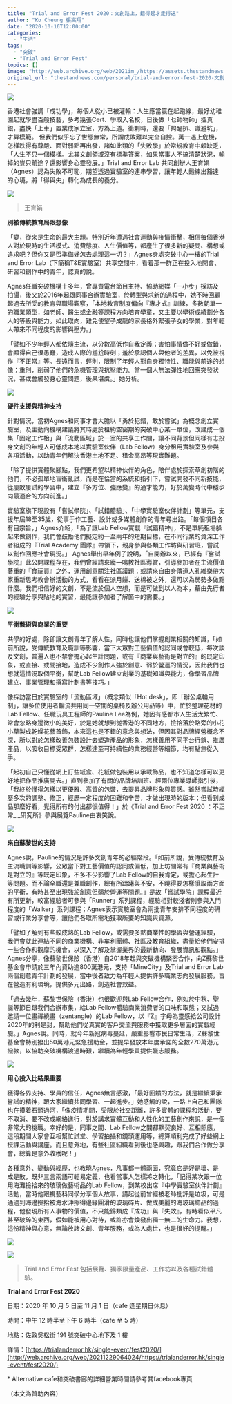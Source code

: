 ```yaml
---
title: "Trial and Error Fest 2020：文創路上，錯得起才走得遠"
author: "Ko Cheung 張高翔"
date: "2020-10-16T12:00:00"
categories:
  - "生活"
tags:
  - "突破"
  - "Trial and Error Fest"
topics: []
image: "http://web.archive.org/web/2021im_/https://assets.thestandnews.com/media/photos/te-04_cvBvR_2fOsl3o.png"
original_url: "thestandnews.com/personal/trial-and-error-fest-2020-文創路上-錯得起才走得遠"
---
```

![](http://web.archive.org/web/2021im_/https://assets.thestandnews.com/media/photos/te-04_cvBvR_2fOsl3o.png)

香港社會強調「成功學」，每個人從小已被灌輸：人生應當贏在起跑線，最好幼稚園起就學盡百般技藝，多考幾張Cert、爭取入名校，日後做「乜師物師」搵真銀，盡快「上車」置業成家立室，方為上道。衝刺時，還要「夠醒扒、識避坑」，才算模範。 但我們似乎忘了世態無常，所謂成敗難以完全自控。萬一遇上危機，怎樣跌得有尊嚴、面對弱點再出發，諸如此類的「失敗學」於常規教育中頗缺乏，「人生不只一個模樣。尤其文創領域沒有標準答案，如果當事人不搞清楚狀況，輸掉的豈只前途？還影響身心靈發展。」Trial and Error Lab 共同創辦人王育娟（Agnes）認為失敗不可恥，期望透過實驗室的連串學習，讓年輕人鍛練出豁達的心境，將「得與失」轉化為成長的養分。

![](http://web.archive.org/web/2021im_/https://assets.thestandnews.com/media/photos/120741173_10164816166470019_8129270445039027961_o_YgvbX_RbIQOmf.jpg)
> 王育娟

**別被傳統教育局限想像**

「變，從來是生命的最大主題。特別近年遭遇社會運動與疫情衝擊，相信每個香港人對於現時的生活模式、消費態度、人生價值等，都產生了很多新的疑問、構想或追求吧？但你又是否準備好怎去處理這一切？」Agnes身處突破中心一樓的Trial and Error Lab（下簡稱T&E實驗室）共享空間中，看着那一群正在投入地開會、研習和創作中的青年，認真的說。

Agnes任職突破機構十多年，曾專責電台節目主持、協助網媒「一小步」採訪及拍攝，後又於2016年起跟同事合辦實驗室，於轉型與求新的過程中，她不時回顧起過去所受的教育與職場觀察，「本地教育制度偏向『專才式』訓練，多數朝單一的職業類型，如老師、醫生或金融等課程方向培育學童，又主要以學術成績劃分各人的等級與能力。如此取向，難免使望子成龍的家長格外緊張子女的學業，對年輕人帶來不同程度的影響與壓力。」

「譬如不少年輕人都依隨主流，以分數高低作自我定義；害怕事情做不好或做錯，會顯得自己很愚蠢，造成人際的尷尬時刻；羞於承認個人與他者的差異，以免被視作『不正常』等。長遠而言，輕則，限制了年輕人對自身獨特性、職能與前途的想像；重則，削弱了他們的危機管理與抗壓能力。當一個人無法彈性地回應突發狀況，甚或會觸發身心靈問題，後果堪虞。」她分析。

![](http://web.archive.org/web/2021im_/https://assets.thestandnews.com/media/photos/120593739_10164816099065019_1374327635977576605_o_pCRA7_z12pDuZ.jpg)

**硬件支援與精神支持**

針對情況，當初Agnes和同事才會大膽以「勇於犯錯，敢於嘗試」為概念創立實驗室，及主動向機構建議將其時處於租約空窗期的突破中心某一單位，改建成一個集「固定工作枱」與「流動區域」於一室的共享工作間，讓不同背景但同樣有志投身文創的年輕人可低成本地以實驗室伙伴（Lab Fellow）身分租用實驗室及參與各項活動，以助青年們解決香港土地不足、租金高昂等現實難題。

「除了提供實體聚腳點，我們更希望以精神伙伴的角色，陪伴處於探索草創初階的他們，不必孤單地盲衝亂試，而是在恰當的系統和指引下，嘗試開發不同新技能，從屢敗屢試的學習中，建立『多方位、強應變』的通才能力，好於萬變時代中穩步向最適合的方向前進。」

實驗室旗下現設有「嘗試學院」、「試錯體驗」、「中學實驗室伙伴計劃」等單元，支援年屆18至35歲，從事手作工藝、設計或多媒體創作的青年尋出路。「每個項目各有目宗旨，」Agnes介紹，「為了讓Lab Fellow實戰『試錯精神』，不是單純租場躲起來做創作，我們會鼓勵他們擬定約一至兩年的短期目標，在不同行業的資深工作者組成的『Trial Academy 團隊』帶領下，親身參與各類工作坊與研習班，嘗試以創作回應社會現況。」 Agnes舉出早年例子說明，「自開辦以來，已經有『嘗試學院』此公開課程存在，我們曾經請來龐一鳴教社區導賞，引導參加者在主流價值著重的『食玩買』之外，運用創意關注社區議題；或請來自由身傳道人孔維樂帶大家重新思考教會辦活動的方式，看看在派月餅、送棉被之外，還可以為弱勢多做點什麼。我們相信好的文創，不是流於個人空想，而是可做到以人為本，藉由先行者的經驗分享與貼地的實習，最能讓參加者了解箇中的需要。」

![](http://web.archive.org/web/2021im_/https://assets.thestandnews.com/media/photos/120735431_10164816100160019_4834537075940230084_o_DOmkr_aXvXwYJ.jpg)

**平衡藝術與商業的重要**

共學的好處，除卻讓文創青年了解人性，同時也讓他們掌握創業相關的知識，「如前所說，受傳統教育及職訓等影響，當下大眾對工藝價值的認同或會較低，每次談及文創，普遍人也不禁會擔心起生計問題，或有『商業與藝術是對立的』的既定印象，或直接、或間接地，造成不少創作人強於創意、弱於營運的情況，因此我們也想就這情況取個平衡，幫助Lab Fellow建立創業的基礎知識與能力，像學習品牌建立、事業管理和撰寫計劃書等技巧。」

像採訪當日於實驗室的「流動區域」（概念類似「Hot desk」，即「辦公桌輪用制」，讓多位使用者輪流共用同一空間的桌椅及辦公用品等）中，忙於整理花材的Lab Fellow、任職玩具工程師的Pauline Lee為例，她因有感都市人生活太繁忙、常會忽略身邊微小的美好，於是她就想到從香港的不同地方，撿拾落於路旁的小花小草製成乾燥花藝首飾，本來這也是不錯的意念與想法，但因其對品牌經營概念不深，所以對於怎樣改善包裝設計去塑造產品的形象，怎樣善用不同平台行銷、推廣產品，以吸收目標受眾群，怎樣達至可持續性的業務經營等細節，均有點無從入手。

「起初自己只懂從網上訂些紙盒、花紙做包裝用以承載飾品，也不知道怎樣可以更好地把作品推廣開去。」直到參加了有關的品牌培訓班、經兩位專業導師指引後，「我終於懂得怎樣以更優雅、高質的包裝，去提昇品牌形象與質感。雖然嘗試時經歷多次的調整、修正，經歷一定程度的困難和辛苦，才做出現時的版本；但看到成品那麼好看，覺得所有的付出都很值得！」於《Trial and Error Fest 2020 ：不正常\_ \_研究所》參與展覽Pauline由衷笑說。

![](http://web.archive.org/web/2021im_/https://assets.thestandnews.com/media/photos/120577315_10164816099525019_776718343572524146_o_1M1HB_SrZxA1x.jpg)

**來自蘇黎世的支持**

Agnes說，Pauline的情況是許多文創青年的必經階段。「如前所說，受傳統教育及主流職訓等影響，公眾當下對工藝價值的認同或偏低，加上坊間常有『商業與藝術是對立的』等既定印象，不多不少影響了Lab Fellow的自我肯定，或擔心起生計等問題。而不論全職還是兼職創作，總有所躊躇與不安，不曉得要怎樣爭取兩方面的平衡，有時甚至出現強於創意但弱於營運等問題。」是故「嘗試學院」課程最近有所更新，較富經驗者可參與「Runner」系列課程，經驗相對較淺者則參與入門程度的「Walker」系列課程；Agnes表示實驗室會為兩批青年安排不同程度的研習或行業分享會等，讓他們各取所需地獲取所要的知識與資源。

「譬如了解到有些較成熟的Lab Fellow，或需要多點商業性的學習與營運經驗，我們會就此連結不同的商業機構、非牟利團體、社區及教育組織，盡量給他們安排一些合作和觀摩的機會，以深入了解及掌握業界的最新動向、發展資訊和觀點。」Agnes分享，像蘇黎世保險（香港）自2018年起與突破機構緊密合作，向Z蘇黎世基金會申請於三年內資助逾800萬港元，支持「MineCity」及Trial and Error Lab兩個創意青年計劃的發展，當中後者致力為年輕人提供許多職業志向發展服務，旨在營造有利環境，提供多元出路，創造社會效益。

「過去幾年，蘇黎世保險（香港）也很歡迎與Lab Fellow合作，例如於中秋、聖誕等節日跟我們合辦市集，給Lab Fellow體驗商業消費者的口味和取態；又試過邀請一位畫禪繞畫（zentangle）的Lab Fellow，以『Z』字母為靈感給公司設計2020年的利是封，幫助他們從真實的客戶交流與服務中獲取更多層面的實戰經驗。」Agnes說。同時，就今年新冠病毒蔓延，嚴重影響市民日常生活，Z蘇黎世基金會特別撥出50萬港元緊急援助金，並提早發放本年度承諾的全數270萬港元撥款，以協助突破機構渡過時艱，繼續為年輕學員提供職志服務。

![](http://web.archive.org/web/2021im_/https://assets.thestandnews.com/media/photos/120602593_10164816098895019_5789085507708705805_o_TsPUZ_sah8HCN.jpg)

**用心投入比結果重要**

獲得各界支持、學員的信任，Agnes無言感激，「最好回饋的方法，就是繼續秉承嘗試的精神，跟大家繼續共同學習、一起進步。」她感觸的說，一路上自己和團隊也在摸着石頭過河，「像疫情期間，受限於社交距離，許多實體的課程和活動，要不取消、要不改成網絡進行，對於講求實體互動和人性化的工藝創作來說，是一個非常大的挑戰。幸好的是，同事之間、Lab Fellow之間都默契良好、互相照應，這段期間大家會互相幫忙試堂、學習拍攝和鏡頭運用等，總算順利完成了好些網上授課活動與講座。而且意外地，有些社區組織看到後也感興趣，跟我們合作做分享會，總算是意外收穫呢！」

各種意外、變動與經歷，也教曉Agnes，凡事都一體兩面，究竟它是好是壞、是成是敗，既非三言兩語可輕易定義，也看當事人怎樣將之轉化，「記得某次跟一位用海灘撿拾來的玻璃做藝術品的Lab Fellow，到某校出席『中學實驗室伙伴計劃』活動，當時他跟視藝科同學分享個人故事，講起從前曾經被老師批評是垃圾，可是通過到海邊撿拾被海水沖擦得邊緣圓滑的玻璃碎片、做成美麗的海玻璃飾品的過程，他發現所有人事物的價值，不只能歸類成『成功』與『失敗』，有時看似平凡甚至破碎的東西，假如能被用心對待，或許亦會煥發出獨一無二的生命力。我想，這份精神與心意，無論放諸文創、青年服務，或為人處世，也是很好的提醒。」

![](http://web.archive.org/web/2021im_/https://assets.thestandnews.com/media/photos/120544636_10164816100070019_7682571164128667482_o_iRmMu_CqZO6jK.jpg)

![](http://web.archive.org/web/2021im_/https://assets.thestandnews.com/media/photos/taef2020_m4OcE_8ap3zug.jpg)
> Trial and Error Fest 包括展覽、獨家限量產品、工作坊以及各種試錯體驗。

**Trial and Error Fest 2020**

日期：2020 年 10 月 5 日至 11 月 1 日（cafe 逢星期日休息）

時間：中午 12 時半至下午 6 時半（cafe 至 5 時）

地點：佐敦吳松街 191 號突破中心地下及 1 樓

詳情：[https://trialanderror.hk/single-event/fest2020/](http://web.archive.org/web/20211229064024/https://trialanderror.hk/single-event/fest2020/)

\* Alternative cafe和突破書廊的詳細營業時間請參考其facebook專頁 

（本文為贊助內容）